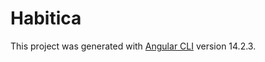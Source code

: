 # Habitica

This project was generated with [Angular CLI](https://github.com/angular/angular-cli) version 14.2.3.

